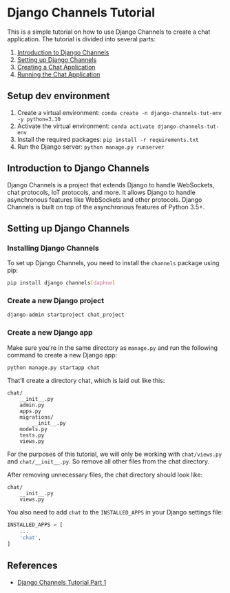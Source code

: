 # Django Channels Tutorial

This is a simple tutorial on how to use Django Channels to create a chat application. The tutorial is divided into several parts:

1. [Introduction to Django Channels](#introduction-to-django-channels)
2. [Setting up Django Channels](#setting-up-django-channels)
3. [Creating a Chat Application](#creating-a-chat-application)
4. [Running the Chat Application](#running-the-chat-application)

## Setup dev environment

1. Create a virtual environment: `conda create -n django-channels-tut-env -y python=3.10`
2. Activate the virtual environment: `conda activate django-channels-tut-env`
3. Install the required packages: `pip install -r requirements.txt`
4. Run the Django server: `python manage.py runserver`

## Introduction to Django Channels

Django Channels is a project that extends Django to handle WebSockets, chat protocols, IoT protocols, and more. It allows Django to handle asynchronous features like WebSockets and other protocols. Django Channels is built on top of the asynchronous features of Python 3.5+.

## Setting up Django Channels

### Installing Django Channels

To set up Django Channels, you need to install the `channels` package using pip:

```bash
pip install django channels[daphne]
```

### Create a new Django project

```bash
django-admin startproject chat_project
```

### Create a new Django app

Make sure you're in the same directory as `manage.py` and run the following command to create a new Django app:

```bash
python manage.py startapp chat
```

That’ll create a directory chat, which is laid out like this:

```text
chat/
    __init__.py
    admin.py
    apps.py
    migrations/
        __init__.py
    models.py
    tests.py
    views.py
```

For the purposes of this tutorial, we will only be working with `chat/views.py` and `chat/__init__.py`. So remove all other files from the chat directory.

After removing unnecessary files, the chat directory should look like:

```text
chat/
    __init__.py
    views.py
```

You also need to add `chat` to the `INSTALLED_APPS` in your Django settings file:

```python
INSTALLED_APPS = [
    ...
    'chat',
]
```

## References

- [Django Channels Tutorial Part 1](https://channels.readthedocs.io/en/latest/tutorial/part_1.html)
